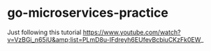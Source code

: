 # go-microservices-practice
Just following this tutorial https://www.youtube.com/watch?v=VzBGi_n65iU&amp;list=PLmD8u-IFdreyh6EUfevBcbiuCKzFk0EW_ 
